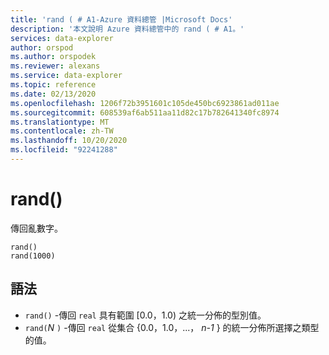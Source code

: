 ```yaml
---
title: 'rand ( # A1-Azure 資料總管 |Microsoft Docs'
description: '本文說明 Azure 資料總管中的 rand ( # A1。'
services: data-explorer
author: orspod
ms.author: orspodek
ms.reviewer: alexans
ms.service: data-explorer
ms.topic: reference
ms.date: 02/13/2020
ms.openlocfilehash: 1206f72b3951601c105de450bc6923861ad011ae
ms.sourcegitcommit: 608539af6ab511aa11d82c17b782641340fc8974
ms.translationtype: MT
ms.contentlocale: zh-TW
ms.lasthandoff: 10/20/2020
ms.locfileid: "92241288"
---
```

# <a name="rand"></a>rand()

傳回亂數字。

```kusto
rand()
rand(1000)
```

## <a name="syntax"></a>語法

* `rand()` -傳回 `real` 具有範圍 [0.0，1.0) 之統一分佈的型別值。
* `rand(`*N* `)` -傳回 `real` 從集合 {0.0，1.0，...， *n-1* } 的統一分佈所選擇之類型的值。